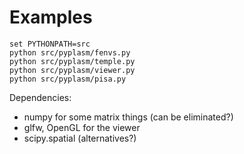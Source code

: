 

# Examples

```
set PYTHONPATH=src
python src/pyplasm/fenvs.py
python src/pyplasm/temple.py
python src/pyplasm/viewer.py
python src/pyplasm/pisa.py
```

Dependencies:
- numpy for some matrix things (can be eliminated?)
- glfw, OpenGL for the viewer
- scipy.spatial (alternatives?)
